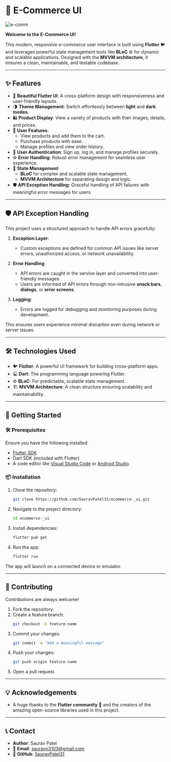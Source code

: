 # 🛒 E-Commerce UI  

![e-comm](https://github.com/user-attachments/assets/a995b634-1f99-4049-83ef-40303c5ade4e)  

**Welcome to the E-Commerce UI!**  

This modern, responsive e-commerce user interface is built using **Flutter** 🐦 and leverages powerful state management tools like **BLoC** ⚙️ for dynamic and scalable applications. Designed with the **MVVM architecture**, it ensures a clean, maintainable, and testable codebase.  

---

## ✨ Features  

- 🎨 **Beautiful Flutter UI**: A cross-platform design with responsiveness and user-friendly layouts.  
- 🌗 **Theme Management**: Switch effortlessly between **light** and **dark modes**.  
- 🛍️ **Product Display**: View a variety of products with their images, details, and prices.  
- 👥 **User Features**:  
  - View products and add them to the cart.  
  - Purchase products with ease.  
  - Manage profiles and view order history.  
- 🔐 **User Authentication**: Sign up, log in, and manage profiles securely.  
- ⚙️ **Error Handling**: Robust error management for seamless user experience.  
- 🚀 **State Management**:  
  - **BLoC** for complex and scalable state management.  
  - **MVVM Architecture** for separating design and logic.  
- 🛡️ **API Exception Handling**: Graceful handling of API failures with meaningful error messages for users.  

---

## 🛡️ API Exception Handling  

This project uses a structured approach to handle API errors gracefully:  

1. **Exception Layer**:  
   - Custom exceptions are defined for common API issues like server errors, unauthorized access, or network unavailability.  

2. **Error Handling**:  
   - API errors are caught in the service layer and converted into user-friendly messages.  
   - Users are informed of API errors through non-intrusive **snack bars**, **dialogs**, or **error screens**.  
   
3. **Logging**:  
   - Errors are logged for debugging and monitoring purposes during development.  

This ensures users experience minimal disruption even during network or server issues.  

---

## 🛠️ Technologies Used  

- 🐦 **Flutter**: A powerful UI framework for building cross-platform apps.  
- 💻 **Dart**: The programming language powering Flutter.  
- ⚙️ **BLoC**: For predictable, scalable state management.  
- 🏗️ **MVVM Architecture**: A clean structure ensuring scalability and maintainability.  

---

## 🚀 Getting Started  

### 🛠 Prerequisites  

Ensure you have the following installed:  
- [Flutter SDK](https://docs.flutter.dev/get-started/install)  
- Dart SDK (included with Flutter)  
- A code editor like [Visual Studio Code](https://code.visualstudio.com/) or [Android Studio](https://developer.android.com/studio).  

### 📦 Installation  

1. Clone the repository:  
   ```bash
   git clone https://github.com/SauravPatel31/ecommerce-_ui.git
   ```  
2. Navigate to the project directory:  
   ```bash
   cd ecommerce-_ui  
   ```  
3. Install dependencies:  
   ```bash
   flutter pub get  
   ```  
4. Run the app:  
   ```bash
   flutter run  
   ```  

The app will launch on a connected device or emulator.  

---

## 🤝 Contributing  

Contributions are always welcome!  

1. Fork the repository.  
2. Create a feature branch:  
   ```bash
   git checkout -b feature-name  
   ```  
3. Commit your changes:  
   ```bash
   git commit -m "Add a meaningful message"  
   ```  
4. Push your changes:  
   ```bash
   git push origin feature-name  
   ```  
5. Open a pull request.  

---

## 💡 Acknowledgements  

- A huge thanks to the **Flutter community** 💙 and the creators of the amazing open-source libraries used in this project.  

---

## 📞 Contact  

- **Author**: Saurav Patel  
- 📧 **Email**: [sauravp3103@gmail.com](mailto:sauravp3103@gmail.com)  
- 🐙 **GitHub**: [SauravPatel31](https://github.com/SauravPatel31)  
